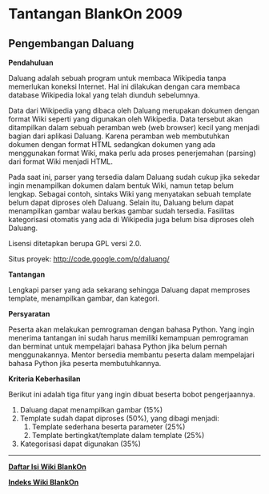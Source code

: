 # Tantangan BlankOn 2009 
## Pengembangan Daluang


**Pendahuluan**

Daluang adalah sebuah program untuk membaca Wikipedia tanpa memerlukan koneksi Internet. Hal ini dilakukan dengan cara membaca database Wikipedia lokal yang
telah diunduh sebelumnya.

Data dari Wikipedia yang dibaca oleh Daluang merupakan dokumen dengan format Wiki seperti yang digunakan oleh Wikipedia. Data tersebut akan ditampilkan
dalam sebuah peramban web (web browser) kecil yang menjadi bagian dari aplikasi Daluang. Karena peramban web membutuhkan dokumen dengan format HTML sedangkan
dokumen yang ada menggunakan format Wiki, maka perlu ada proses penerjemahan (parsing) dari format Wiki menjadi HTML.

Pada saat ini, parser yang tersedia dalam Daluang sudah cukup jika sekedar ingin menampilkan dokumen dalam bentuk Wiki, namun tetap belum lengkap. Sebagai
contoh, sintaks Wiki yang menyatakan sebuah template belum dapat diproses oleh Daluang. Selain itu, Daluang belum dapat menampilkan gambar walau berkas gambar
sudah tersedia. Fasilitas kategorisasi otomatis yang ada di Wikipedia juga belum bisa diproses oleh Daluang.

Lisensi ditetapkan berupa GPL versi 2.0.

Situs proyek: ​http://code.google.com/p/daluang/


**Tantangan**

Lengkapi parser yang ada sekarang sehingga Daluang dapat memproses template, menampilkan gambar, dan kategori.




**Persyaratan**

Peserta akan melakukan pemrograman dengan bahasa Python. Yang ingin menerima tantangan ini sudah harus memiliki kemampuan pemrograman dan berminat untuk
mempelajari bahasa Python jika belum pernah menggunakannya. Mentor bersedia membantu peserta dalam mempelajari bahasa Python jika peserta membutuhkannya.


**Kriteria Keberhasilan**

Berikut ini adalah tiga fitur yang ingin dibuat beserta bobot pengerjaannya.
   1. Daluang dapat menampilkan gambar (15%)
   2. Template sudah dapat diproses (50%), yang dibagi menjadi:
         1. Template sederhana beserta parameter (25%)
         2. Template bertingkat/template dalam template (25%)
   3. Kategorisasi dapat digunakan (35%)


---
[**Daftar Isi Wiki BlankOn**](/DaftarIsi/README.md)
 
[**Indeks Wiki BlankOn**](/Indeks.md)



